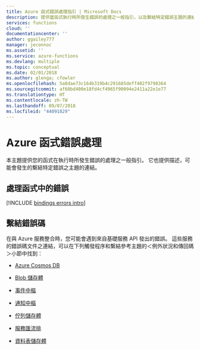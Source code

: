 ```yaml
---
title: Azure 函式錯誤處理指引 | Microsoft Docs
description: 提供當函式執行時所發生錯誤的處理之一般指引，以及繫結特定錯誤主題的連結。
services: functions
cloud: ''
documentationcenter: ''
author: ggailey777
manager: jeconnoc
ms.assetid: ''
ms.service: azure-functions
ms.devlang: multiple
ms.topic: conceptual
ms.date: 02/01/2018
ms.author: glenga; cfowler
ms.openlocfilehash: 5a8dae73c164b319b4c291685deff402f9798364
ms.sourcegitcommit: af60bd400e18fd4cf4965f90094e2411a22e1e77
ms.translationtype: HT
ms.contentlocale: zh-TW
ms.lasthandoff: 09/07/2018
ms.locfileid: "44091829"
---
```

# <a name="azure-functions-error-handling"></a>Azure 函式錯誤處理

本主題提供您的函式在執行時所發生錯誤的處理之一般指引。 它也提供描述，可能會發生的繫結特定錯誤之主題的連結。 

## <a name="handing-errors-in-functions"></a>處理函式中的錯誤
[!INCLUDE [bindings errors intro](../../includes/functions-bindings-errors-intro.md)]

 
## <a name="binding-error-codes"></a>繫結錯誤碼

在與 Azure 服務整合時，您可能會遇到來自基礎服務 API 發出的錯誤。 這些服務的錯誤碼文件之連結，可以在下列觸發程序和繫結參考主題的＜例外狀況和傳回碼＞小節中找到：

+ [Azure Cosmos DB](functions-bindings-cosmosdb.md#exceptions-and-return-codes)

+ [Blob 儲存體](functions-bindings-storage-blob.md#exceptions-and-return-codes)

+ [事件中樞](functions-bindings-event-hubs.md#exceptions-and-return-codes)

+ [通知中樞](functions-bindings-notification-hubs.md#exceptions-and-return-codes)

+ [佇列儲存體](functions-bindings-storage-queue.md#exceptions-and-return-codes)

+ [服務匯流排](functions-bindings-service-bus.md#exceptions-and-return-codes)

+ [資料表儲存體](functions-bindings-storage-table.md#exceptions-and-return-codes)
